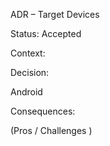 ADR – Target Devices 

Status: Accepted  

 

Context:   

 

 

Decision:  

 Android

 

Consequences: 

 

 

 (Pros / Challenges ) 